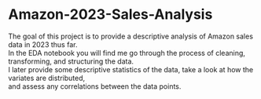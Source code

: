 # Amazon-2023-Sales-Analysis
The goal of this project is to provide a descriptive analysis of Amazon sales data in 2023 thus far.  
In the EDA notebook you will find me go through the process of cleaning, transforming, and structuring the data.  
I later provide some descriptive statistics of the data, take a look at how the variates are distributed,  
and assess any correlations between the data points.
